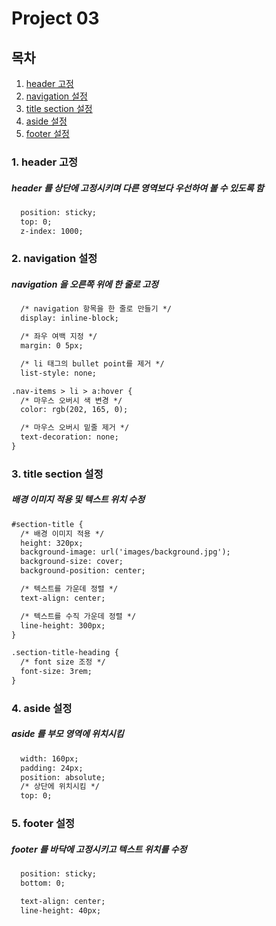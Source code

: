 # Project 03

## 목차

1. [header 고정](https://github.com/JeesooHaa/PJT/blob/master/pjt03#1-header-고정)
2. [navigation 설정](https://github.com/JeesooHaa/PJT/blob/master/pjt03#2-navigation-설정)
3. [title section 설정](https://github.com/JeesooHaa/PJT/blob/master/pjt03#3-title-section-설정)
4. [aside 설정](https://github.com/JeesooHaa/PJT/blob/master/pjt03#4-aside-설정)
5. [footer 설정](https://github.com/JeesooHaa/PJT/blob/master/pjt03#5-footer-설정)



### 1. header 고정

##### header 를 상단에 고정시키며 다른 영역보다 우선하여 볼 수 있도록 함

```html
  position: sticky;
  top: 0;
  z-index: 1000;
```



### 2. navigation 설정

##### navigation 을 오른쪽 위에 한 줄로 고정

```html
  /* navigation 항목을 한 줄로 만들기 */
  display: inline-block;

  /* 좌우 여백 지정 */
  margin: 0 5px;

  /* li 태그의 bullet point를 제거 */
  list-style: none;

.nav-items > li > a:hover {
  /* 마우스 오버시 색 변경 */
  color: rgb(202, 165, 0);

  /* 마우스 오버시 밑줄 제거 */
  text-decoration: none;
}
```



### 3. title section 설정

##### 배경 이미지 적용 및 텍스트 위치 수정

```html
#section-title {
  /* 배경 이미지 적용 */
  height: 320px;
  background-image: url('images/background.jpg');
  background-size: cover;
  background-position: center;

  /* 텍스트를 가운데 정렬 */
  text-align: center;

  /* 텍스트를 수직 가운데 정렬 */
  line-height: 300px;
}

.section-title-heading {
  /* font size 조정 */
  font-size: 3rem;
}
```



### 4. aside 설정

##### aside 를 부모 영역에 위치시킴

```html
  width: 160px;
  padding: 24px;
  position: absolute;
  /* 상단에 위치시킴 */
  top: 0;
```



### 5. footer 설정

##### footer 를 바닥에 고정시키고 텍스트 위치를 수정

```html
  position: sticky;
  bottom: 0;

  text-align: center;
  line-height: 40px;
```